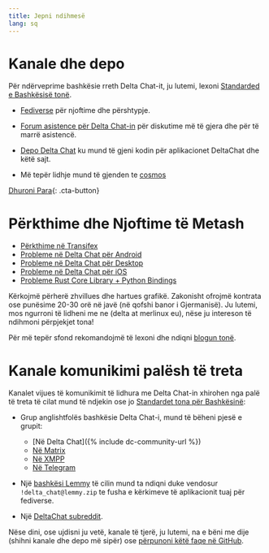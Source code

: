 ```yaml
---
title: Jepni ndihmesë
lang: sq
---
```


# Kanale dhe depo

Për ndërveprime bashkësie rreth Delta Chat-it, ju lutemi, lexoni [Standarded e Bashkësisë tonë](community-standards).

- [Fediverse](https://chaos.social/web/@delta) për njoftime dhe përshtypje.

- [Forum asistence për Delta Chat-in](https://support.delta.chat) për
  diskutime më të gjera dhe për të marrë asistencë.

- [Depo Delta Chat](https://github.com/deltachat/) ku mund
  të gjeni kodin për aplikacionet DeltaChat dhe këtë sajt.

- Më tepër lidhje mund të gjenden te [cosmos](https://cosmos.delta.chat)

[Dhuroni Para](donate){: .cta-button}

# Përkthime dhe Njoftime të Metash

- [Përkthime në Transifex](https://explore.transifex.com/delta-chat/)
- [Probleme në Delta Chat për Android](https://github.com/deltachat/deltachat-android/issues)
- [Probleme në Delta Chat për Desktop](https://github.com/deltachat/deltachat-desktop/issues)
- [Probleme në Delta Chat për iOS](https://github.com/deltachat/deltachat-ios/issues)
- [Probleme Rust Core Library + Python Bindings](https://github.com/deltachat/deltachat-core-rust/issues)

Kërkojmë përherë zhvillues dhe hartues grafikë.
Zakonisht ofrojmë kontrata ose punësime 20-30 orë në javë (në qofshi banor i Gjermanisë).
Ju lutemi, mos ngurroni të lidheni me ne (delta at merlinux eu),
nëse ju intereson të ndihmoni përpjekjet tona!

Për më tepër sfond rekomandojmë të lexoni dhe ndiqni [blogun tonë](https://delta.chat/en/blog).


# Kanale komunikimi palësh të treta

Kanalet vijues të komunikimit të lidhura me Delta Chat-in xhirohen nga palë të treta
të cilat mund të ndjekin ose jo [Standardet tona për Bashkësinë](community-standards): 

- Grup anglishtfolës bashkësie Delta Chat-i, mund të bëheni pjesë e grupit:
  * [Në Delta Chat]({% include dc-community-url %})
  * [Në Matrix](https://matrix.to/#/#Delta.Chat:matrix.org)
  * [Në XMPP](xmpp:deltachat-en@chat.disroot.org?join)
  * [Në Telegram](https://t.me/deltachat_community)

- Një [bashkësi Lemmy](https://lemmy.zip/c/delta_chat)
  të cilin mund ta ndiqni duke vendosur `!delta_chat@lemmy.zip` 
te fusha e kërkimeve të aplikacionit tuaj për fediverse.

- Një [DeltaChat subreddit](https://old.reddit.com/r/DeltaChat/).

Nëse dini, ose ujdisni ju vetë, kanale të tjerë,
ju lutemi, na e bëni me dije (shihni kanale dhe depo më sipër)
ose [përpunoni këtë faqe në GitHub](https://github.com/deltachat/deltachat-pages/edit/master/en/contribute.md).
